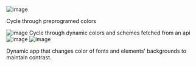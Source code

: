 ![image](https://github.com/user-attachments/assets/dcd7e985-1bc7-4747-a3d5-3b6ea9389b9e)

Cycle through preprogramed colors

![image](https://github.com/user-attachments/assets/844a33a4-b5e6-4dee-9b09-c9ec1bf1c9d8)
Cycle through dynamic colors and schemes fetched from an api 
![image](https://github.com/user-attachments/assets/2596f519-45d0-4a4b-ba0d-b5d1549f34b4) ![image](https://github.com/user-attachments/assets/e4b09e80-fd8b-4c6a-a62b-04be392dae95)


Dynamic app that changes color of fonts and elements' backgrounds to maintain contrast.
